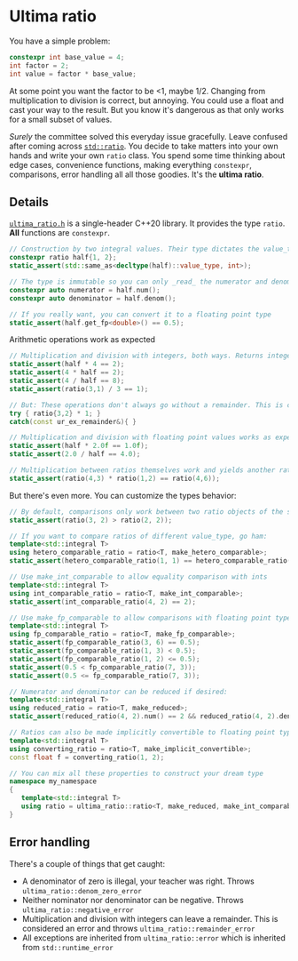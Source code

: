 # Ultima ratio
You have a simple problem: 
```c++
constexpr int base_value = 4;
int factor = 2;
int value = factor * base_value;
```

At some point you want the factor to be <1, maybe 1/2. Changing from multiplication to division is correct, but annoying. You could use a float and cast your way to the result. But you know it's dangerous as that only works for a small subset of values.

*Surely* the committee solved this everyday issue gracefully. Leave confused after coming across [`std::ratio`](https://en.cppreference.com/w/cpp/numeric/ratio/ratio).
You decide to take matters into your own hands and write your own `ratio` class. You spend some time thinking about edge cases, convenience functions, making everything `constexpr`, comparisons, error handling all all those goodies. It's the **ultima ratio**.

## Details
[`ultima_ratio.h`](ultima_ratio.h) is a single-header C++20 library. It provides the type `ratio`. **All** functions are `constexpr`.

```c++
// Construction by two integral values. Their type dictates the value_type
constexpr ratio half{1, 2};
static_assert(std::same_as<decltype(half)::value_type, int>);

// The type is immutable so you can only _read_ the numerator and denominator
constexpr auto numerator = half.num();
constexpr auto denominator = half.denom();

// If you really want, you can convert it to a floating point type
static_assert(half.get_fp<double>() == 0.5);
```

Arithmetic operations work as expected
```c++
// Multiplication and division with integers, both ways. Returns integer type
static_assert(half * 4 == 2);
static_assert(4 * half == 2);
static_assert(4 / half == 8);
static_assert(ratio(3,1) / 3 == 1);

// But: These operations don't always go without a remainder. This is caught and an exception thrown!
try { ratio{3,2} * 1; }
catch(const ur_ex_remainder&){ }

// Multiplication and division with floating point values works as expected
static_assert(half * 2.0f == 1.0f);
static_assert(2.0 / half == 4.0);

// Multiplication between ratios themselves work and yields another ratio
static_assert(ratio(4,3) * ratio(1,2) == ratio(4,6));
```

But there's even more. You can customize the types behavior:
```c++
// By default, comparisons only work between two ratio objects of the same value_type
static_assert(ratio(3, 2) > ratio(2, 2));

// If you want to compare ratios of different value_type, go ham:
template<std::integral T>
using hetero_comparable_ratio = ratio<T, make_hetero_comparable>;
static_assert(hetero_comparable_ratio(1, 1) == hetero_comparable_ratio(1ul, 1ul));

// Use make_int_comparable to allow equality comparison with ints
template<std::integral T>
using int_comparable_ratio = ratio<T, make_int_comparable>;
static_assert(int_comparable_ratio(4, 2) == 2);

// Use make_fp_comparable to allow comparisons with floating point types
template<std::integral T>
using fp_comparable_ratio = ratio<T, make_fp_comparable>;
static_assert(fp_comparable_ratio(3, 6) == 0.5);
static_assert(fp_comparable_ratio(1, 3) < 0.5);
static_assert(fp_comparable_ratio(1, 2) <= 0.5);
static_assert(0.5 < fp_comparable_ratio(7, 3));
static_assert(0.5 <= fp_comparable_ratio(7, 3));

// Numerator and denominator can be reduced if desired:
template<std::integral T>
using reduced_ratio = ratio<T, make_reduced>;
static_assert(reduced_ratio(4, 2).num() == 2 && reduced_ratio(4, 2).denom() == 1);

// Ratios can also be made implicitly convertible to floating point types
template<std::integral T>
using converting_ratio = ratio<T, make_implicit_convertible>;
const float f = converting_ratio(1, 2);

// You can mix all these properties to construct your dream type
namespace my_namespace
{
   template<std::integral T>
   using ratio = ultima_ratio::ratio<T, make_reduced, make_int_comparable, make_fp_comparable>;
}
```

## Error handling
There's a couple of things that get caught:
- A denominator of zero is illegal, your teacher was right. Throws `ultima_ratio::denom_zero_error`
- Neither nominator nor denominator can be negative. Throws `ultima_ratio::negative_error`
- Multiplication and division with integers can leave a remainder. This is considered an error and throws `ultima_ratio::remainder_error`
- All exceptions are inherited from `ultima_ratio::error` which is inherited from `std::runtime_error`